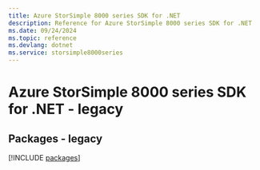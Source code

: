 ```yaml
---
title: Azure StorSimple 8000 series SDK for .NET
description: Reference for Azure StorSimple 8000 series SDK for .NET
ms.date: 09/24/2024
ms.topic: reference
ms.devlang: dotnet
ms.service: storsimple8000series
---
```

# Azure StorSimple 8000 series SDK for .NET - legacy
## Packages - legacy
[!INCLUDE [packages](storsimple-8000-series-index.md)]